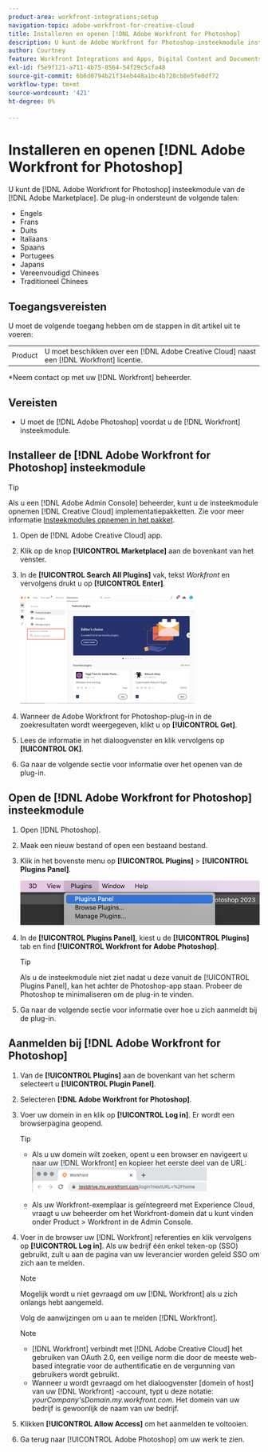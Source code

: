 ```yaml
---
product-area: workfront-integrations;setup
navigation-topic: adobe-workfront-for-creative-cloud
title: Installeren en openen [!DNL Adobe Workfront for Photoshop]
description: U kunt de Adobe Workfront for Photoshop-insteekmodule installeren via de Adobe Marketplace.
author: Courtney
feature: Workfront Integrations and Apps, Digital Content and Documents
exl-id: f5e9f121-a711-4b75-8564-54f29c5cfa48
source-git-commit: 6b6d0794b21f34eb448a1bc4b728cb8e5fe0df72
workflow-type: tm+mt
source-wordcount: '421'
ht-degree: 0%

---
```


# Installeren en openen [!DNL Adobe Workfront for Photoshop]

U kunt de [!DNL Adobe Workfront for Photoshop] insteekmodule van de [!DNL Adobe Marketplace]. De plug-in ondersteunt de volgende talen:

* Engels
* Frans
* Duits
* Italiaans
* Spaans
* Portugees
* Japans
* Vereenvoudigd Chinees
* Traditioneel Chinees

<!-- * Korean -->

## Toegangsvereisten

U moet de volgende toegang hebben om de stappen in dit artikel uit te voeren:

<table style="table-layout:auto"> 
 <col> 
 <col> 
 <tbody> 
  <!--<tr> 
   <td role="rowheader">[!DNL Adobe Workfront] plan*</td> 
   <td> <p>[!UICONTROL Pro] or higher</p> </td> 
  </tr> 
  <tr data-mc-conditions=""> 
   <td role="rowheader">[!DNL Adobe Workfront] license*</td> 
   <td> <p>[!UICONTROL Work] or [!UICONTROL Plan]</p> </td> 
  </tr> -->
  <tr> 
   <td role="rowheader">Product</td> 
   <td>U moet beschikken over een [!DNL Adobe Creative Cloud] naast een [!DNL Workfront] licentie.</td> 
  </tr> 
 </tbody> 
</table>

&#42;Neem contact op met uw [!DNL Workfront] beheerder.

## Vereisten

* U moet de [!DNL Adobe Photoshop] voordat u de [!DNL Workfront] insteekmodule.

## Installeer de [!DNL Adobe Workfront for Photoshop] insteekmodule

>[!TIP]
>
>Als u een [!DNL Adobe Admin Console] beheerder, kunt u de insteekmodule opnemen [!DNL Creative Cloud] implementatiepakketten. Zie voor meer informatie [Insteekmodules opnemen in het pakket](https://helpx.adobe.com/in/enterprise/using/manage-extensions.html).


1. Open de [!DNL Adobe Creative Cloud] app.
1. Klik op de knop **[!UICONTROL Marketplace]** aan de bovenkant van het venster.
1. In de **[!UICONTROL Search All Plugins]** vak, tekst *Workfront* en vervolgens drukt u op **[!UICONTROL Enter]**.

   ![](assets/adobe-marketplace-350x218.png)

1. Wanneer de Adobe Workfront for Photoshop-plug-in in de zoekresultaten wordt weergegeven, klikt u op **[!UICONTROL Get]**.
1. Lees de informatie in het dialoogvenster en klik vervolgens op **[!UICONTROL OK]**.

1. Ga naar de volgende sectie voor informatie over het openen van de plug-in.

## Open de [!DNL Adobe Workfront for Photoshop] insteekmodule

1. Open [!DNL Photoshop].

1. Maak een nieuw bestand of open een bestaand bestand.

1. Klik in het bovenste menu op **[!UICONTROL Plugins]** > **[!UICONTROL Plugins Panel]**.

   ![](assets/plugins-panel-ps.png)

1. In de **[!UICONTROL Plugins Panel]**, kiest u de **[!UICONTROL Plugins]** tab en find **[!UICONTROL Workfront for Adobe Photoshop]**.

   >[!TIP]
   >
   >   Als u de insteekmodule niet ziet nadat u deze vanuit de [!UICONTROL Plugins Panel], kan het achter de Photoshop-app staan. Probeer de Photoshop te minimaliseren om de plug-in te vinden.

1. Ga naar de volgende sectie voor informatie over hoe u zich aanmeldt bij de plug-in.

## Aanmelden bij [!DNL Adobe Workfront for Photoshop]

1. Van de **[!UICONTROL Plugins]** aan de bovenkant van het scherm selecteert u **[!UICONTROL Plugin Panel]**.
1. Selecteren **[!DNL Adobe Workfront for Photoshop]**.
1. Voer uw domein in en klik op **[!UICONTROL Log in]**. Er wordt een browserpagina geopend.

   >[!TIP]
   >
   >* Als u uw domein wilt zoeken, opent u een browser en navigeert u naar uw [!DNL Workfront] en kopieer het eerste deel van de URL:\
      >![](assets/domain-350x50.png)
   >
   > * Als uw Workfront-exemplaar is geïntegreerd met Experience Cloud, vraagt u uw beheerder om het Workfront-domein dat u kunt vinden onder Product > Workfront in de Admin Console.


1. Voer in de browser uw [!DNL Workfront] referenties en klik vervolgens op **[!UICONTROL Log in]**. Als uw bedrijf één enkel teken-op (SSO) gebruikt, zult u aan de pagina van uw leverancier worden geleid SSO om zich aan te melden.

   >[!NOTE]
   >
   >Mogelijk wordt u niet gevraagd om uw [!DNL Workfront] als u zich onlangs hebt aangemeld.

   Volg de aanwijzingen om u aan te melden [!DNL Workfront].

   >[!NOTE]
   >
   >* [!DNL Workfront] verbindt met [!DNL Adobe Creative Cloud] het gebruiken van OAuth 2.0, een veilige norm die door de meeste web-based integratie voor de authentificatie en de vergunning van gebruikers wordt gebruikt.
   >* Wanneer u wordt gevraagd om het dialoogvenster [domein of host] van uw [!DNL Workfront] -account, typt u deze notatie: *yourCompany&#39;sDomain.my.workfront.com*. Het domein van uw bedrijf is gewoonlijk de naam van uw bedrijf.


1. Klikken **[!UICONTROL Allow Access]** om het aanmelden te voltooien.
1. Ga terug naar [!UICONTROL Adobe Photoshop] om uw werk te zien.
